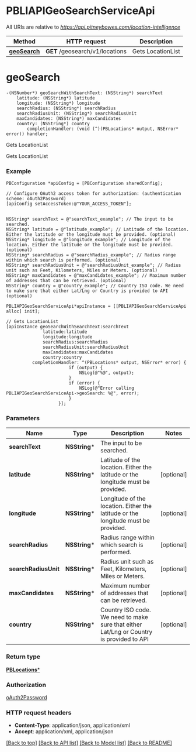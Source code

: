 # PBLIAPIGeoSearchServiceApi

All URIs are relative to *https://api.pitneybowes.com/location-intelligence*

Method | HTTP request | Description
------------- | ------------- | -------------
[**geoSearch**](PBLIAPIGeoSearchServiceApi.md#geosearch) | **GET** /geosearch/v1/locations | Gets LocationList


# **geoSearch**
```objc
-(NSNumber*) geoSearchWithSearchText: (NSString*) searchText
    latitude: (NSString*) latitude
    longitude: (NSString*) longitude
    searchRadius: (NSString*) searchRadius
    searchRadiusUnit: (NSString*) searchRadiusUnit
    maxCandidates: (NSString*) maxCandidates
    country: (NSString*) country
        completionHandler: (void (^)(PBLocations* output, NSError* error)) handler;
```

Gets LocationList

Gets LocationList

### Example 
```objc
PBConfiguration *apiConfig = [PBConfiguration sharedConfig];

// Configure OAuth2 access token for authorization: (authentication scheme: oAuth2Password)
[apiConfig setAccessToken:@"YOUR_ACCESS_TOKEN"];


NSString* searchText = @"searchText_example"; // The input to be searched.
NSString* latitude = @"latitude_example"; // Latitude of the location. Either the latitude or the longitude must be provided. (optional)
NSString* longitude = @"longitude_example"; // Longitude of the location. Either the latitude or the longitude must be provided. (optional)
NSString* searchRadius = @"searchRadius_example"; // Radius range within which search is performed. (optional)
NSString* searchRadiusUnit = @"searchRadiusUnit_example"; // Radius unit such as Feet, Kilometers, Miles or Meters. (optional)
NSString* maxCandidates = @"maxCandidates_example"; // Maximum number of addresses that can be retrieved. (optional)
NSString* country = @"country_example"; // Country ISO code. We need to make sure that either Lat/Lng or Country is provided to API (optional)

PBLIAPIGeoSearchServiceApi*apiInstance = [[PBLIAPIGeoSearchServiceApi alloc] init];

// Gets LocationList
[apiInstance geoSearchWithSearchText:searchText
              latitude:latitude
              longitude:longitude
              searchRadius:searchRadius
              searchRadiusUnit:searchRadiusUnit
              maxCandidates:maxCandidates
              country:country
          completionHandler: ^(PBLocations* output, NSError* error) {
                        if (output) {
                            NSLog(@"%@", output);
                        }
                        if (error) {
                            NSLog(@"Error calling PBLIAPIGeoSearchServiceApi->geoSearch: %@", error);
                        }
                    }];
```

### Parameters

Name | Type | Description  | Notes
------------- | ------------- | ------------- | -------------
 **searchText** | **NSString***| The input to be searched. | 
 **latitude** | **NSString***| Latitude of the location. Either the latitude or the longitude must be provided. | [optional] 
 **longitude** | **NSString***| Longitude of the location. Either the latitude or the longitude must be provided. | [optional] 
 **searchRadius** | **NSString***| Radius range within which search is performed. | [optional] 
 **searchRadiusUnit** | **NSString***| Radius unit such as Feet, Kilometers, Miles or Meters. | [optional] 
 **maxCandidates** | **NSString***| Maximum number of addresses that can be retrieved. | [optional] 
 **country** | **NSString***| Country ISO code. We need to make sure that either Lat/Lng or Country is provided to API | [optional] 

### Return type

[**PBLocations***](PBLocations.md)

### Authorization

[oAuth2Password](../README.md#oAuth2Password)

### HTTP request headers

 - **Content-Type**: application/json, application/xml
 - **Accept**: application/xml, application/json

[[Back to top]](#) [[Back to API list]](../README.md#documentation-for-api-endpoints) [[Back to Model list]](../README.md#documentation-for-models) [[Back to README]](../README.md)

